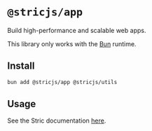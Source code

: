 # `@stricjs/app`
Build high-performance and scalable web apps. 

This library only works with the [Bun](//bun.sh) runtime.

## Install
```bash
bun add @stricjs/app @stricjs/utils
```

## Usage
See the Stric documentation [here](//stricjs.netlify.app/docs/app).
